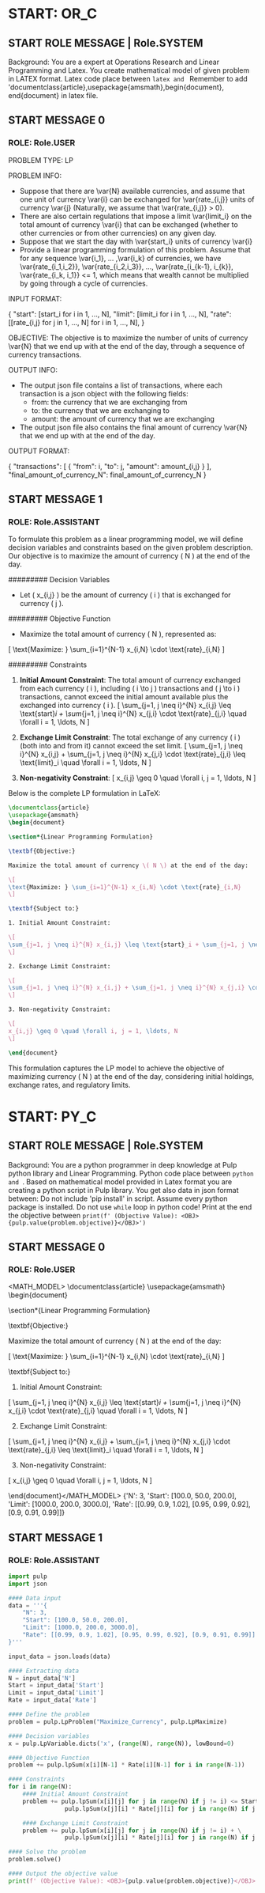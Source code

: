 # START: OR_C 
## START ROLE MESSAGE | Role.SYSTEM 
Background: You are a expert at Operations Research and Linear Programming and Latex. You create mathematical model of given problem in LATEX format. Latex code place between ```latex and ``` Remember to add 'documentclass{article},usepackage{amsmath},begin{document}, end{document} in latex file. 
## START MESSAGE 0 
### ROLE: Role.USER
<DESCRIPTION>
PROBLEM TYPE: LP

PROBLEM INFO: 

- Suppose that there are \var{N} available currencies, and assume that one unit of currency \var{i} can be exchanged for \var{rate_{i,j}} units of currency \var{j} (Naturally, we assume that \var{rate_{i,j}} > 0).
- There are also certain regulations that impose a limit \var{limit_i} on the total amount of currency \var{i} that can be exchanged (whether to other currencies or from other currencies) on any given day.
- Suppose that we start the day with \var{start_i} units of currency \var{i}
- Provide a linear programming formulation of this problem. Assume that for any sequence \var{i_1}, … ,\var{i_k} of currencies, we have \var{rate_{i_1,i_2}}, \var{rate_{i_2,i_3}}, ..., \var{rate_{i_{k-1}, i_{k}}, \var{rate_{i_k, i_1}} <= 1, which means that wealth cannot be multiplied by going through a cycle of currencies.

INPUT FORMAT: 

{
    "start": [start_i for i in 1, ..., N],
    "limit": [limit_i for i in 1, ..., N],
    "rate": [[rate_{i,j} for j in 1, ..., N] for i in 1, ..., N],
}

OBJECTIVE: The objective is to maximize the number of units of currency \var{N} that we end up with at the end of the day, through a sequence of currency transactions.

OUTPUT INFO: 

- The output json file contains a list of transactions, where each transaction is a json object with the following fields:
    - from: the currency that we are exchanging from
    - to: the currency that we are exchanging to
    - amount: the amount of currency that we are exchanging
- The output json file also contains the final amount of currency \var{N} that we end up with at the end of the day.

OUTPUT FORMAT: 

{
    "transactions": [
        {
            "from": i,
            "to": j,
            "amount": amount_{i,j}
        }
    ],
    "final_amount_of_currency_N": final_amount_of_currency_N
}
</DESCRIPTION>


## START MESSAGE 1 
### ROLE: Role.ASSISTANT
To formulate this problem as a linear programming model, we will define decision variables and constraints based on the given problem description. Our objective is to maximize the amount of currency \( N \) at the end of the day.

######### Decision Variables
- Let \( x_{i,j} \) be the amount of currency \( i \) that is exchanged for currency \( j \).

######### Objective Function
- Maximize the total amount of currency \( N \), represented as:

\[
\text{Maximize: } \sum_{i=1}^{N-1} x_{i,N} \cdot \text{rate}_{i,N}
\]

######### Constraints
1. **Initial Amount Constraint**: The total amount of currency exchanged from each currency \( i \), including \( i \to j \) transactions and \( j \to i \) transactions, cannot exceed the initial amount available plus the exchanged into currency \( i \).
   \[
   \sum_{j=1, j \neq i}^{N} x_{i,j} \leq \text{start}_i + \sum_{j=1, j \neq i}^{N} x_{j,i} \cdot \text{rate}_{j,i} \quad \forall i = 1, \ldots, N
   \]

2. **Exchange Limit Constraint**: The total exchange of any currency \( i \) (both into and from it) cannot exceed the set limit.
   \[
   \sum_{j=1, j \neq i}^{N} x_{i,j} + \sum_{j=1, j \neq i}^{N} x_{j,i} \cdot \text{rate}_{j,i} \leq \text{limit}_i \quad \forall i = 1, \ldots, N
   \]

3. **Non-negativity Constraint**: 
   \[
   x_{i,j} \geq 0 \quad \forall i, j = 1, \ldots, N
   \]

Below is the complete LP formulation in LaTeX:

```latex
\documentclass{article}
\usepackage{amsmath}
\begin{document}

\section*{Linear Programming Formulation}

\textbf{Objective:}

Maximize the total amount of currency \( N \) at the end of the day:

\[
\text{Maximize: } \sum_{i=1}^{N-1} x_{i,N} \cdot \text{rate}_{i,N}
\]

\textbf{Subject to:}

1. Initial Amount Constraint:

\[
\sum_{j=1, j \neq i}^{N} x_{i,j} \leq \text{start}_i + \sum_{j=1, j \neq i}^{N} x_{j,i} \cdot \text{rate}_{j,i} \quad \forall i = 1, \ldots, N
\]

2. Exchange Limit Constraint:

\[
\sum_{j=1, j \neq i}^{N} x_{i,j} + \sum_{j=1, j \neq i}^{N} x_{j,i} \cdot \text{rate}_{j,i} \leq \text{limit}_i \quad \forall i = 1, \ldots, N
\]

3. Non-negativity Constraint:

\[
x_{i,j} \geq 0 \quad \forall i, j = 1, \ldots, N
\]

\end{document}
```

This formulation captures the LP model to achieve the objective of maximizing currency \( N \) at the end of the day, considering initial holdings, exchange rates, and regulatory limits.

# START: PY_C 
## START ROLE MESSAGE | Role.SYSTEM 
Background: You are a python programmer in deep knowledge at Pulp python library and Linear Programming. Python code place between ```python and ```. Based on mathematical model provided in Latex format you are creating a python script in Pulp library. You get also data in json format between: <DATA></DATA> Do not include 'pip install' in script. Assume every python package is installed. Do not use `while` loop in python code! Print at the end the objective between <OBJ></OBJ> `print(f' (Objective Value): <OBJ>{pulp.value(problem.objective)}</OBJ>')` 
## START MESSAGE 0 
### ROLE: Role.USER
<MATH_MODEL>
\documentclass{article}
\usepackage{amsmath}
\begin{document}

\section*{Linear Programming Formulation}

\textbf{Objective:}

Maximize the total amount of currency \( N \) at the end of the day:

\[
\text{Maximize: } \sum_{i=1}^{N-1} x_{i,N} \cdot \text{rate}_{i,N}
\]

\textbf{Subject to:}

1. Initial Amount Constraint:

\[
\sum_{j=1, j \neq i}^{N} x_{i,j} \leq \text{start}_i + \sum_{j=1, j \neq i}^{N} x_{j,i} \cdot \text{rate}_{j,i} \quad \forall i = 1, \ldots, N
\]

2. Exchange Limit Constraint:

\[
\sum_{j=1, j \neq i}^{N} x_{i,j} + \sum_{j=1, j \neq i}^{N} x_{j,i} \cdot \text{rate}_{j,i} \leq \text{limit}_i \quad \forall i = 1, \ldots, N
\]

3. Non-negativity Constraint:

\[
x_{i,j} \geq 0 \quad \forall i, j = 1, \ldots, N
\]

\end{document}</MATH_MODEL>
<DATA>
{'N': 3, 'Start': [100.0, 50.0, 200.0], 'Limit': [1000.0, 200.0, 3000.0], 'Rate': [[0.99, 0.9, 1.02], [0.95, 0.99, 0.92], [0.9, 0.91, 0.99]]}</DATA>


## START MESSAGE 1 
### ROLE: Role.ASSISTANT
```python
import pulp
import json

#### Data input
data = '''{
    "N": 3,
    "Start": [100.0, 50.0, 200.0],
    "Limit": [1000.0, 200.0, 3000.0],
    "Rate": [[0.99, 0.9, 1.02], [0.95, 0.99, 0.92], [0.9, 0.91, 0.99]]
}'''

input_data = json.loads(data)

#### Extracting data
N = input_data['N']
Start = input_data['Start']
Limit = input_data['Limit']
Rate = input_data['Rate']

#### Define the problem
problem = pulp.LpProblem("Maximize_Currency", pulp.LpMaximize)

#### Decision variables
x = pulp.LpVariable.dicts('x', (range(N), range(N)), lowBound=0)

#### Objective Function
problem += pulp.lpSum(x[i][N-1] * Rate[i][N-1] for i in range(N-1))

#### Constraints
for i in range(N):
    #### Initial Amount Constraint
    problem += pulp.lpSum(x[i][j] for j in range(N) if j != i) <= Start[i] + \
                pulp.lpSum(x[j][i] * Rate[j][i] for j in range(N) if j != i), f"Initial_Amount_Constraint_{i}"

    #### Exchange Limit Constraint
    problem += pulp.lpSum(x[i][j] for j in range(N) if j != i) + \
                pulp.lpSum(x[j][i] * Rate[j][i] for j in range(N) if j != i) <= Limit[i], f"Exchange_Limit_Constraint_{i}"

#### Solve the problem
problem.solve()

#### Output the objective value
print(f' (Objective Value): <OBJ>{pulp.value(problem.objective)}</OBJ>')
```

